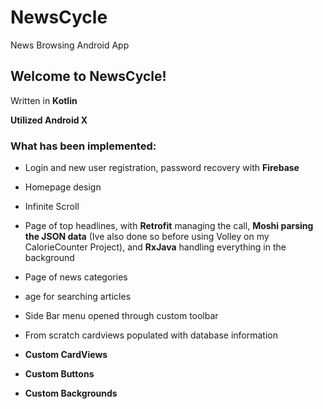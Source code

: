# NewsCycle
News Browsing Android App

## Welcome to NewsCycle! 
Written in **Kotlin**

**Utilized Android X**

### What has been implemented:

- Login and new user registration, password recovery with **Firebase**

- Homepage design

- Infinite Scroll

- Page of top headlines, with **Retrofit** managing the call, **Moshi parsing the JSON data** (Ive also done so before using Volley on my CalorieCounter Project), and **RxJava** handling everything in the background

- Page of news categories

- age for searching articles

- Side Bar menu opened through custom toolbar

- From scratch cardviews populated with database information

- **Custom CardViews**

- **Custom Buttons**

- **Custom Backgrounds**
